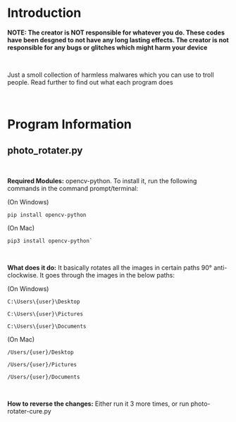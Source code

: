 # Introduction

**NOTE: The creator is NOT responsible for whatever you do. These codes have been desgned to not have any long lasting effects. The creator is not responsible for any bugs or glitches which might harm your device**

<br>

Just a smoll collection of harmless malwares which you can use to troll people. Read further to find out what each program does

<br>

# Program Information
## photo_rotater.py
<br>

**Required Modules:** opencv-python. To install it, run the following commands in the command prompt/terminal:

(On Windows)

```
pip install opencv-python
```
(On Mac)
```
pip3 install opencv-python`
```
<br>

**What does it do:** It basically rotates all the images in certain paths 90° anti-clockwise. It goes through the images in the below paths:

(On Windows)

`C:\Users\{user}\Desktop`

`C:\Users\{user}\Pictures`

`C:\Users\{user}\Documents`

(On Mac)

`/Users/{user}/Desktop`

`/Users/{user}/Pictures`

`/Users/{user}/Documents`

<br>

**How to reverse the changes:** Either run it 3 more times, or run photo-rotater-cure.py

